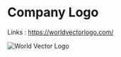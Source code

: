 # Company Logo

Links : https://worldvectorlogo.com/

![World Vector Logo](https://user-images.githubusercontent.com/123372740/226337823-a4d9cfbe-e7af-48ea-af13-9d02589608f7.jpg)
